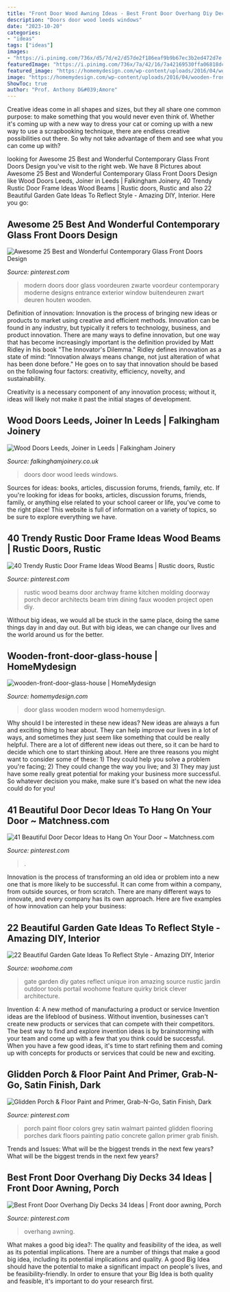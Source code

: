 ```yaml
---
title: "Front Door Wood Awning Ideas - Best Front Door Overhang Diy Decks 34 Ideas"
description: "Doors door wood leeds windows"
date: "2023-10-20"
categories:
- "ideas"
tags: ["ideas"]
images:
- "https://i.pinimg.com/736x/d5/7d/e2/d57de2f186eaf9b9b67ec3b2ed472d7e.jpg"
featuredImage: "https://i.pinimg.com/736x/7a/42/16/7a42169530ffa06818dc6681c54b2e2d.jpg"
featured_image: "https://homemydesign.com/wp-content/uploads/2016/04/wooden-front-door-glass-house.jpg"
image: "https://homemydesign.com/wp-content/uploads/2016/04/wooden-front-door-glass-house.jpg"
ShowToc: true
author: "Prof. Anthony D&#039;Amore"
---
```



Creative ideas come in all shapes and sizes, but they all share one common purpose: to make something that you would never even think of. Whether it's coming up with a new way to dress your cat or coming up with a new way to use a scrapbooking technique, there are endless creative possibilities out there. So why not take advantage of them and see what you can come up with?

	

		
looking for Awesome 25 Best and Wonderful Contemporary Glass Front Doors Design you've visit to the right web. We have 8 Pictures about Awesome 25 Best and Wonderful Contemporary Glass Front Doors Design like Wood Doors Leeds, Joiner in Leeds | Falkingham Joinery, 40 Trendy Rustic Door Frame Ideas Wood Beams | Rustic doors, Rustic and also 22 Beautiful Garden Gate Ideas To Reflect Style - Amazing DIY, Interior. Here you go:
		
    
## Awesome 25 Best And Wonderful Contemporary Glass Front Doors Design

<img loading=lazy src="https://i.pinimg.com/736x/83/50/6a/83506a923726d4c0522083d3f6bd2a29.jpg" onerror="this.onerror=null;this.src='https://tse3.mm.bing.net/th?id=OIP.dijVuCyddWaooMS0C3y7XwHaJ3&amp;pid=15.1';" alt="Awesome 25 Best and Wonderful Contemporary Glass Front Doors Design">

_Source: pinterest.com_

>modern doors door glass voordeuren zwarte voordeur contemporary moderne designs entrance exterior window buitendeuren zwart deuren houten wooden. 

	

Definition of innovation:
Innovation is the process of bringing new ideas or products to market using creative and efficient methods. Innovation can be found in any industry, but typically it refers to technology, business, and product innovation.
There are many ways to define innovation, but one way that has become increasingly important is the definition provided by Matt Ridley in his book "The Innovator's Dilemma." Ridley defines innovation as a state of mind: "Innovation always means change, not just alteration of what has been done before." He goes on to say that innovation should be based on the following four factors: creativity, efficiency, novelty, and sustainability.

Creativity is a necessary component of any innovation process; without it, ideas will likely not make it past the initial stages of development.

    
## Wood Doors Leeds, Joiner In Leeds | Falkingham Joinery

<img loading=lazy src="https://falkinghamjoinery.co.uk/wp-content/uploads/2020/08/front-door-8-1.jpg" onerror="this.onerror=null;this.src='https://tse1.mm.bing.net/th?id=OIP.yxbO4PITwHVTDaBwwZRG3gHaJ4&amp;pid=15.1';" alt="Wood Doors Leeds, Joiner in Leeds | Falkingham Joinery">

_Source: falkinghamjoinery.co.uk_

>doors door wood leeds windows. 

	

Sources for ideas: books, articles, discussion forums, friends, family, etc.
If you're looking for ideas for books, articles, discussion forums, friends, family, or anything else related to your school career or life, you've come to the right place! This website is full of information on a variety of topics, so be sure to explore everything we have.

    
## 40 Trendy Rustic Door Frame Ideas Wood Beams | Rustic Doors, Rustic

<img loading=lazy src="https://i.pinimg.com/736x/a5/34/38/a5343874ca0ce9cb2b370884faa834b5.jpg" onerror="this.onerror=null;this.src='https://tse4.mm.bing.net/th?id=OIP.qsSG4U8vzbUXgswE42QL9AAAAA&amp;pid=15.1';" alt="40 Trendy Rustic Door Frame Ideas Wood Beams | Rustic doors, Rustic">

_Source: pinterest.com_

>rustic wood beams door archway frame kitchen molding doorway porch decor architects beam trim dining faux wooden project open diy. 

	

Without big ideas, we would all be stuck in the same place, doing the same things day in and day out. But with big ideas, we can change our lives and the world around us for the better.

    
## Wooden-front-door-glass-house | HomeMydesign

<img loading=lazy src="https://homemydesign.com/wp-content/uploads/2016/04/wooden-front-door-glass-house.jpg" onerror="this.onerror=null;this.src='https://tse4.mm.bing.net/th?id=OIP.00m33KHHRK6XUof1NE6lSwHaJ4&amp;pid=15.1';" alt="wooden-front-door-glass-house | HomeMydesign">

_Source: homemydesign.com_

>door glass wooden modern wood homemydesign. 

	

Why should I be interested in these new ideas?
New ideas are always a fun and exciting thing to hear about. They can help improve our lives in a lot of ways, and sometimes they just seem like something that could be really helpful. There are a lot of different new ideas out there, so it can be hard to decide which one to start thinking about. Here are three reasons you might want to consider some of these: 1) They could help you solve a problem you're facing; 2) They could change the way you live; and 3) They may just have some really great potential for making your business more successful. So whatever decision you make, make sure it's based on what the new idea could do for you!

    
## 41 Beautiful Door Decor Ideas To Hang On Your Door ~ Matchness.com

<img loading=lazy src="https://i.pinimg.com/736x/d5/7d/e2/d57de2f186eaf9b9b67ec3b2ed472d7e.jpg" onerror="this.onerror=null;this.src='https://tse1.mm.bing.net/th?id=OIP.E_HQGTGdRdDVFWPuU1G8ewHaNJ&amp;pid=15.1';" alt="41 Beautiful Door Decor Ideas to Hang On Your Door ~ Matchness.com">

_Source: pinterest.com_

>. 

	

Innovation is the process of transforming an old idea or problem into a new one that is more likely to be successful. It can come from within a company, from outside sources, or from scratch. There are many different ways to innovate, and every company has its own approach. Here are five examples of how innovation can help your business: 

    
## 22 Beautiful Garden Gate Ideas To Reflect Style - Amazing DIY, Interior

<img loading=lazy src="http://www.woohome.com/wp-content/uploads/2014/03/garden-gate-3.jpg" onerror="this.onerror=null;this.src='https://tse2.mm.bing.net/th?id=OIP.NefSL-YnZ59MIBU_2jd_PAHaJ4&amp;pid=15.1';" alt="22 Beautiful Garden Gate Ideas To Reflect Style - Amazing DIY, Interior">

_Source: woohome.com_

>gate garden diy gates reflect unique iron amazing source rustic jardin outdoor tools portail woohome feature quirky brick clever architecture. 

	

Invention 4: A new method of manufacturing a product or service
Invention ideas are the lifeblood of business. Without invention, businesses can't create new products or services that can compete with their competitors. The best way to find and explore invention ideas is by brainstorming with your team and come up with a few that you think could be successful. When you have a few good ideas, it's time to start refining them and coming up with concepts for products or services that could be new and exciting.

    
## Glidden Porch &amp; Floor Paint And Primer, Grab-N-Go, Satin Finish, Dark

<img loading=lazy src="https://i.pinimg.com/736x/b6/6d/1b/b66d1bfe8e96ea1349fe02c02a2795b5.jpg" onerror="this.onerror=null;this.src='https://tse1.mm.bing.net/th?id=OIP.CDjqLd4OXhJyw_jfRzDnwAHaJy&amp;pid=15.1';" alt="Glidden Porch &amp; Floor Paint and Primer, Grab-N-Go, Satin Finish, Dark">

_Source: pinterest.com_

>porch paint floor colors grey satin walmart painted glidden flooring porches dark floors painting patio concrete gallon primer grab finish. 

	

Trends and Issues: What will be the biggest trends in the next few years?
What will be the biggest trends in the next few years?

    
## Best Front Door Overhang Diy Decks 34 Ideas | Front Door Awning, Porch

<img loading=lazy src="https://i.pinimg.com/736x/7a/42/16/7a42169530ffa06818dc6681c54b2e2d.jpg" onerror="this.onerror=null;this.src='https://tse3.mm.bing.net/th?id=OIP.I-01_JbJYAKTSsvjZ5CjPAAAAA&amp;pid=15.1';" alt="Best Front Door Overhang Diy Decks 34 Ideas | Front door awning, Porch">

_Source: pinterest.com_

>overhang awning. 

	

What makes a good big idea?: The quality and feasibility of the idea, as well as its potential implications.
There are a number of things that make a good big idea, including its potential implications and quality. A good Big Idea should have the potential to make a significant impact on people's lives, and be feasibility-friendly. In order to ensure that your Big Idea is both quality and feasible, it's important to do your research first.


